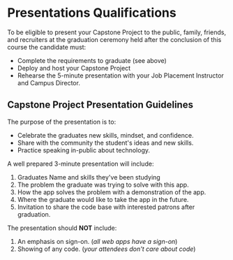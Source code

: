 # Presentations Qualifications

<!-- Explain the purpose of the presentation -->

To be eligible to present your Capstone Project to the public, family, friends, and recruiters at the graduation ceremony held after the conclusion of this course the candidate must:

* Complete the requirements to graduate (see above)
* Deploy and host your Capstone Project
* Rehearse the 5-minute presentation with your Job Placement Instructor and Campus Director.

## Capstone Project Presentation Guidelines

The purpose of the presentation is to:

* Celebrate the graduates new skills, mindset, and confidence.
* Share with the community the student's ideas and new skills.
* Practice speaking in-public about technology.

A well prepared 3-minute presentation will include:

1. Graduates Name and skills they've been studying
1. The problem the graduate was trying to solve with this app.
1. How the app solves the problem with a demonstration of the app.
1. Where the graduate would like to take the app in the future.
1. Invitation to share the code base with interested patrons after graduation.

The presentation should **NOT** include:

1. An emphasis on sign-on. (*all web apps have a sign-on*)
1. Showing of any code. (*your attendees don't care about code*)